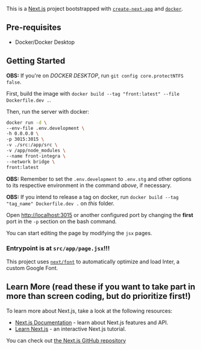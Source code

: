 This is a [Next.js](https://nextjs.org/) project bootstrapped with [`create-next-app`](https://github.com/vercel/next.js/tree/canary/packages/create-next-app) and [`docker`](https://docker.com).

## Pre-requisites
- Docker/Docker Desktop

## Getting Started

**OBS:** If you're on *DOCKER DESKTOP*, run `git config core.protectNTFS false`.

First, build the image with `docker build --tag "front:latest" --file Dockerfile.dev .`.

Then, run the server with docker:
```bash
docker run -d \
--env-file .env.development \
-h 0.0.0.0 \
-p 3015:3015 \
-v ./src:/app/src \
-v /app/node_modules \
--name front-integra \
--network bridge \
front:latest
```

**OBS:** Remember to set the `.env.development` to `.env.stg` and other options to its respective environment in the command *above*, if necessary.

**OBS:** If you intend to release a tag on docker, run `docker build --tag "tag_name" Dockerfile.dev .` on *this* folder.

Open [http://localhost:3015](http://localhost:3015) or another configured port by changing the **first** port in the `-p` section on the bash command.

You can start editing the page by modifying the `jsx` pages. 

### Entrypoint is at `src/app/page.jsx`!!!

This project uses [`next/font`](https://nextjs.org/docs/basic-features/font-optimization) to automatically optimize and load Inter, a custom Google Font.

## Learn More (read these if you want to take part in more than screen coding, but do prioritize first!)

To learn more about Next.js, take a look at the following resources:

- [Next.js Documentation](https://nextjs.org/docs) - learn about Next.js features and API.
- [Learn Next.js](https://nextjs.org/learn) - an interactive Next.js tutorial.

You can check out [the Next.js GitHub repository](https://github.com/vercel/next.js/)
